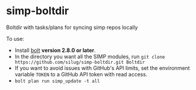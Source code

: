 # simp-boltdir
Boltdir with tasks/plans for syncing simp repos locally

To use:
* Install [bolt](https://puppet.com/docs/bolt/latest/bolt.html) **version 2.8.0 or later**.
* In the directory you want all the SIMP modules, run `git clone https://github.com/silug/simp-boltdir.git Boltdir`
* If you want to avoid issues with GitHub's API limits, set the environment variable `TOKEN` to a GitHub API token with read access.
* `bolt plan run simp_update -t all`
